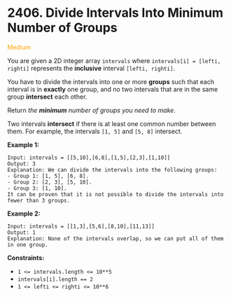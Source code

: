 # 2406. Divide Intervals Into Minimum Number of Groups
<span style="color:orange">Medium</span>

You are given a 2D integer array `intervals` where `intervals[i] = [lefti, righti]` represents the **inclusive** interval `[lefti, righti]`.

You have to divide the intervals into one or more **groups** such that each interval is in **exactly** one group, and no two intervals that are in the same group **intersect** each other.

Return *the **minimum** number of groups you need to make*.

Two intervals **intersect** if there is at least one common number between them. For example, the intervals `[1, 5]` and `[5, 8]` intersect.

**Example 1:**
```
Input: intervals = [[5,10],[6,8],[1,5],[2,3],[1,10]]
Output: 3
Explanation: We can divide the intervals into the following groups:
- Group 1: [1, 5], [6, 8].
- Group 2: [2, 3], [5, 10].
- Group 3: [1, 10].
It can be proven that it is not possible to divide the intervals into fewer than 3 groups.
```
**Example 2:**
```
Input: intervals = [[1,3],[5,6],[8,10],[11,13]]
Output: 1
Explanation: None of the intervals overlap, so we can put all of them in one group.
```

**Constraints:**
- `1 <= intervals.length <= 10**5`
- `intervals[i].length == 2`
- `1 <= lefti <= righti <= 10**6`